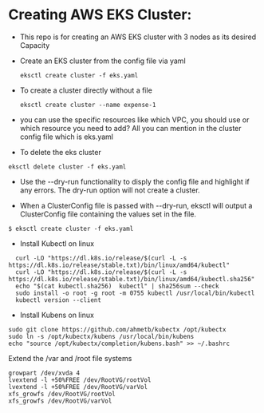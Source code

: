# Creating AWS EKS Cluster:
* This repo is for creating an AWS EKS cluster with 3 nodes as its desired Capacity
* Create an EKS cluster from the config file via yaml
  ```
  eksctl create cluster -f eks.yaml
  ```
* To create a cluster directly without a file
  ```
  eksctl create cluster --name expense-1

* you can use the specific resources like which VPC, you should use or which resource you need to add? All you can mention in the cluster config file which is eks.yaml

* To delete the eks cluster
```
eksctl delete cluster -f eks.yaml
```
* Use the --dry-run functionality to disply the config file and highlight if any errors. The dry-run option will not create a cluster.

* When a ClusterConfig file is passed with --dry-run, eksctl will output a ClusterConfig file containing the values set in the file.
```
$ eksctl create cluster -f eks.yaml
```
* Install Kubectl on linux
```
  curl -LO "https://dl.k8s.io/release/$(curl -L -s https://dl.k8s.io/release/stable.txt)/bin/linux/amd64/kubectl"
  curl -LO "https://dl.k8s.io/release/$(curl -L -s https://dl.k8s.io/release/stable.txt)/bin/linux/amd64/kubectl.sha256"
  echo "$(cat kubectl.sha256)  kubectl" | sha256sum --check
  sudo install -o root -g root -m 0755 kubectl /usr/local/bin/kubectl
  kubectl version --client
```

* Install Kubens on linux
```
sudo git clone https://github.com/ahmetb/kubectx /opt/kubectx
sudo ln -s /opt/kubectx/kubens /usr/local/bin/kubens
echo "source /opt/kubectx/completion/kubens.bash" >> ~/.bashrc
```
Extend the /var and /root file systems
```
growpart /dev/xvda 4
lvextend -l +50%FREE /dev/RootVG/rootVol
lvextend -l +50%FREE /dev/RootVG/varVol
xfs_growfs /dev/RootVG/rootVol
xfs_growfs /dev/RootVG/varVol
```
